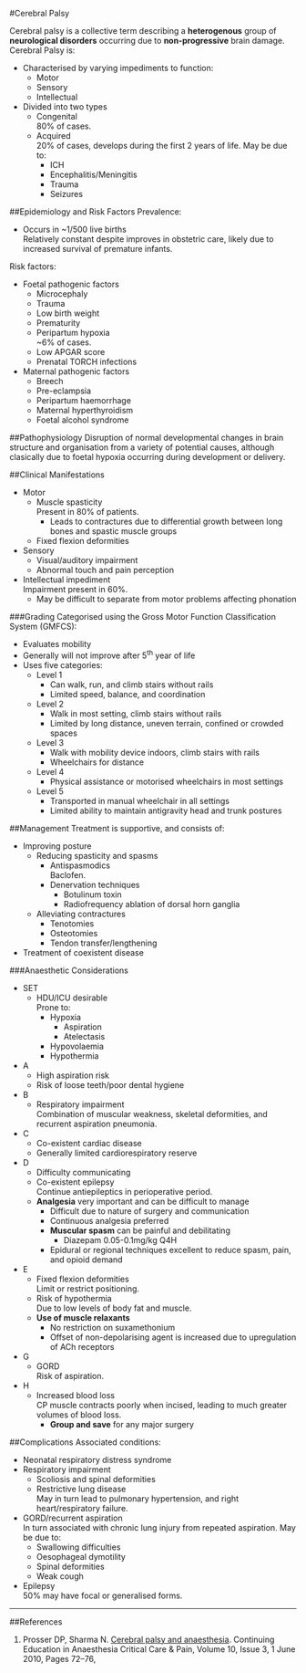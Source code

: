 #Cerebral Palsy

Cerebral palsy is a collective term describing a **heterogenous** group of **neurological disorders** occurring due to **non-progressive** brain damage. Cerebral Palsy is:
* Characterised by varying impediments to function:
	* Motor
	* Sensory
	* Intellectual
* Divided into two types
	* Congenital  
	80% of cases.
	* Acquired  
	20% of cases, develops during the first 2 years of life. May be due to:
		* ICH
		* Encephalitis/Meningitis
		* Trauma
		* Seizures

##Epidemiology and Risk Factors
Prevalence:
* Occurs in ~1/500 live births  
Relatively constant despite improves in obstetric care, likely due to increased survival of premature  infants.


Risk factors:
* Foetal pathogenic factors
	* Microcephaly
	* Trauma
	* Low birth weight
	* Prematurity
	* Peripartum hypoxia  
	~6% of cases.
	* Low APGAR score
	* Prenatal TORCH infections
* Maternal pathogenic factors
	* Breech
	* Pre-eclampsia
	* Peripartum haemorrhage
	* Maternal hyperthyroidism
	* Foetal alcohol syndrome




##Pathophysiology
Disruption of normal developmental changes in brain structure and organisation from a variety of potential causes, although clasically due to foetal hypoxia occurring during development or delivery.

##Clinical Manifestations
* Motor
	* Muscle spasticity  
	Present in 80% of patients.
		* Leads to contractures due to differential growth between long bones and spastic muscle groups
	* Fixed flexion deformities
* Sensory
	* Visual/auditory impairment
	* Abnormal touch and pain perception
* Intellectual impediment  
Impairment present in 60%.
	* May be difficult to separate from motor problems affecting phonation

###Grading
Categorised using the Gross Motor Function Classification System (GMFCS):
* Evaluates mobility
* Generally will not improve after 5<sup>th</sup> year of life
* Uses five categories:
	* Level 1
		* Can walk, run, and climb stairs without rails
		* Limited speed, balance, and coordination
	* Level 2
		* Walk in most setting, climb stairs without rails
		* Limited by long distance, uneven terrain, confined or crowded spaces
	* Level 3
		* Walk with mobility device indoors, climb stairs with rails
		* Wheelchairs for distance
	* Level 4
		* Physical assistance or motorised wheelchairs in most settings
	* Level 5
		* Transported in manual wheelchair in all settings
		* Limited ability to maintain antigravity head and trunk postures

##Management
Treatment is supportive, and consists of:
* Improving posture
	* Reducing spasticity and spasms
		* Antispasmodics  
		Baclofen.
		* Denervation techniques
			* Botulinum toxin
			* Radiofrequency ablation of dorsal horn ganglia
	* Alleviating contractures
		* Tenotomies
		* Osteotomies
		* Tendon transfer/lengthening
* Treatment of coexistent disease

###Anaesthetic Considerations
* SET
	* HDU/ICU desirable  
	Prone to:
		* Hypoxia
			* Aspiration
			* Atelectasis
		* Hypovolaemia
		* Hypothermia
* A
	* High aspiration risk  
	* Risk of loose teeth/poor dental hygiene
* B
	* Respiratory impairment  
	Combination of muscular weakness, skeletal deformities, and recurrent aspiration pneumonia.
* C
	* Co-existent cardiac disease
	* Generally limited cardiorespiratory reserve
* D
	* Difficulty communicating
	* Co-existent epilepsy  
	Continue antiepileptics in perioperative period.
	* **Analgesia** very important and can be difficult to manage
		* Difficult due to nature of surgery and communication
		* Continuous analgesia preferred
		* **Muscular spasm** can be painful and debilitating
			* Diazepam 0.05-0.1mg/kg Q4H
		* Epidural or regional techniques excellent to reduce spasm, pain, and opioid demand		
* E
	* Fixed flexion deformities  
	Limit or restrict positioning.
	* Risk of hypothermia  
	Due to low levels of body fat and muscle.
	* **Use of muscle relaxants**
		* No restriction on suxamethonium
		* Offset of non-depolarising agent is increased due to upregulation of ACh receptors
* G
	* GORD  
	Risk of aspiration.
* H
	* Increased blood loss  
	CP muscle contracts poorly when incised, leading to much greater volumes of blood loss.
		* **Group and save** for any major surgery

##Complications
Associated conditions:
* Neonatal respiratory distress syndrome
* Respiratory impairment
	* Scoliosis and spinal deformities
	* Restrictive lung disease  
	May in turn lead to pulmonary hypertension, and right heart/respiratory failure.
* GORD/recurrent aspiration  
In turn associated with chronic lung injury from repeated aspiration. May be due to:
	* Swallowing difficulties
	* Oesophageal dymotility
	* Spinal deformities
	* Weak cough
* Epilepsy  
50% may have focal or generalised forms.



---
##References
1. Prosser DP, Sharma N. [Cerebral palsy and anaesthesia](https://academic.oup.com/bjaed/article/10/3/72/478687). Continuing Education in Anaesthesia Critical Care & Pain, Volume 10, Issue 3, 1 June 2010, Pages 72–76, 